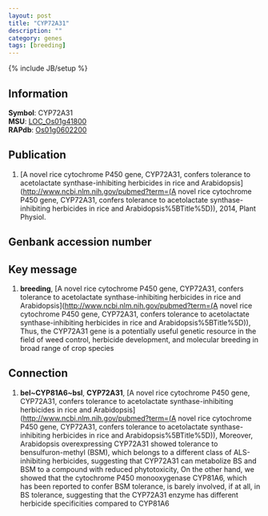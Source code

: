 ```yaml
---
layout: post
title: "CYP72A31"
description: ""
category: genes
tags: [breeding]
---
```

{% include JB/setup %}

## Information
__Symbol__: CYP72A31  
__MSU__: [LOC_Os01g41800](http://rice.plantbiology.msu.edu/cgi-bin/ORF_infopage.cgi?orf=LOC_Os01g41800)  
__RAPdb__: [Os01g0602200](http://rapdb.dna.affrc.go.jp/viewer/gbrowse_details/irgsp1?name=Os01g0602200)  

## Publication
1. [A novel rice cytochrome P450 gene, CYP72A31, confers tolerance to acetolactate synthase-inhibiting herbicides in rice and Arabidopsis](http://www.ncbi.nlm.nih.gov/pubmed?term=(A novel rice cytochrome P450 gene, CYP72A31, confers tolerance to acetolactate synthase-inhibiting herbicides in rice and Arabidopsis%5BTitle%5D)), 2014, Plant Physiol.

## Genbank accession number

## Key message
1. __breeding__, [A novel rice cytochrome P450 gene, CYP72A31, confers tolerance to acetolactate synthase-inhibiting herbicides in rice and Arabidopsis](http://www.ncbi.nlm.nih.gov/pubmed?term=(A novel rice cytochrome P450 gene, CYP72A31, confers tolerance to acetolactate synthase-inhibiting herbicides in rice and Arabidopsis%5BTitle%5D)),  Thus, the CYP72A31 gene is a potentially useful genetic resource in the field of weed control, herbicide development, and molecular breeding in broad range of crop species

## Connection
1. __bel~CYP81A6~bsl__, __CYP72A31__, [A novel rice cytochrome P450 gene, CYP72A31, confers tolerance to acetolactate synthase-inhibiting herbicides in rice and Arabidopsis](http://www.ncbi.nlm.nih.gov/pubmed?term=(A novel rice cytochrome P450 gene, CYP72A31, confers tolerance to acetolactate synthase-inhibiting herbicides in rice and Arabidopsis%5BTitle%5D)),  Moreover, Arabidopsis overexpressing CYP72A31 showed tolerance to bensulfuron-methyl (BSM), which belongs to a different class of ALS-inhibiting herbicides, suggesting that CYP72A31 can metabolize BS and BSM to a compound with reduced phytotoxicity, On the other hand, we showed that the cytochrome P450 monooxygenase CYP81A6, which has been reported to confer BSM tolerance, is barely involved, if at all, in BS tolerance, suggesting that the CYP72A31 enzyme has different herbicide specificities compared to CYP81A6


